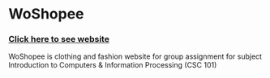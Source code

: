# WoShopee
### [Click here to see website](https://suxrobgm.github.io/WoShopee)
WoShopee is clothing and fashion website for group assignment for subject Introduction to Computers &amp; Information Processing (CSC 101)

